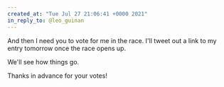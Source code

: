 ```yaml
---
created_at: "Tue Jul 27 21:06:41 +0000 2021"
in_reply_to: @leo_guinan
---
```


And then I need you to vote for me in the race. I'll tweet out a link to my entry tomorrow once the race opens up.

We'll see how things go.

Thanks in advance for your votes!